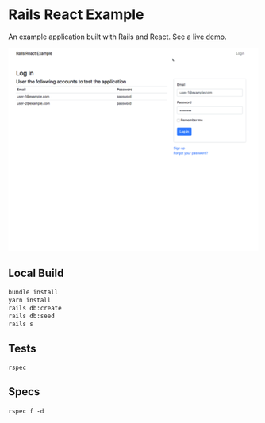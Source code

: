 # Rails React Example

An example application built with Rails and React. See a [live demo](https://rails-react-example.herokuapp.com/).

![demo of rails react application](./app/assets/images/demo.gif)

## Local Build

```
bundle install
yarn install
rails db:create
rails db:seed
rails s
```

## Tests

```
rspec
```

## Specs

```
rspec f -d
```

